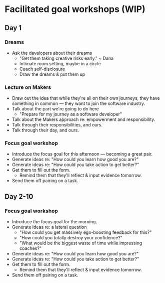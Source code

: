 # Facilitated goal workshops (WIP)

## Day 1
### Dreams
* Ask the developers about their dreams
	* "Get them taking creative risks early." ~ Dana
	* Intimate room setting, maybe in a circle
	* Coach self-disclosure
	* Draw the dreams & put them up

### Lecture on Makers
* Draw out the idea that while they're all on their own journeys, they have something in common — they want to join the software industry.
* Talk about the part we're going to do here
	* "Prepare for my journey as a software developer"
* Talk about the Makers approach re: empowerment and responsibility.
* Talk through their responsibilities, and ours.
* Talk through their day, and ours.

### Focus goal workshop
* Introduce the focus goal for this afternoon — becoming a great pair.
* Generate ideas re: "How could you learn how good you are?"
* Generate ideas re: "How could you take action to get better?"
* Get them to fill out the form.
	* Remind them that they'll reflect & input evidence tomorrow.
* Send them off pairing on a task.

## Day 2-10
### Focus goal workshop
* Introduce the focus goal for the morning.
* Generate ideas re: a lateral question
	* "How could you get massively ego-boosting feedback for this?"
	* "How could you totally destroy your confidence?"
	* "What would be the biggest waste of time while impressing coaches?"
* Generate ideas re: "How could you learn how good you are?"
* Generate ideas re: "How could you take action to get better?"
* Get them to fill out the form.
	* Remind them that they'll reflect & input evidence tomorrow.
* Send them off pairing on a task.
